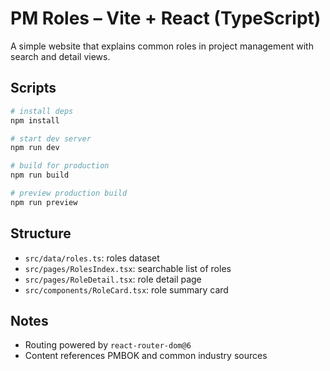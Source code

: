 # PM Roles – Vite + React (TypeScript)

A simple website that explains common roles in project management with search and detail views.

## Scripts

```bash
# install deps
npm install

# start dev server
npm run dev

# build for production
npm run build

# preview production build
npm run preview
```

## Structure

- `src/data/roles.ts`: roles dataset
- `src/pages/RolesIndex.tsx`: searchable list of roles
- `src/pages/RoleDetail.tsx`: role detail page
- `src/components/RoleCard.tsx`: role summary card

## Notes

- Routing powered by `react-router-dom@6`
- Content references PMBOK and common industry sources
